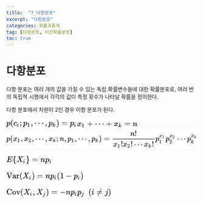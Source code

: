 ```yaml
---
title:  "7_다항분포"
excerpt: "다항분포"
categories: 확률과통계
tag: [다항분포, 이산확률분포]
toc: true
---
```


# 다항분포

다항 분포는 여러 개의 값을 가질 수 있는 독립 확률변수들에 대한 확률분포로, 여러 번의 독립적 시행에서 각각의 값이 특정 횟수가 나타날 확률을 정의한다.

다항 분포에서 차원이 2인 경우 이항 분포가 된다.

![img](../images/2021-07-01-검정과추정_적합도검정/clip_image001.png)![img](../images/2021-07-01-검정과추정_적합도검정/clip_image002.png)![img](../images/2021-07-01-검정과추정_적합도검정/clip_image003.png)

![img](../images/2021-07-01-검정과추정_적합도검정/clip_image004.png)

![img](../images/2021-07-01-검정과추정_적합도검정/clip_image005.png)

![img](../images/2021-07-01-검정과추정_적합도검정/clip_image006.png)

